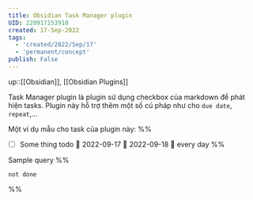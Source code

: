 ```yaml
---
title: Obsidian Task Manager plugin
UID: 220917153918
created: 17-Sep-2022
tags:
  - 'created/2022/Sep/17'
  - 'permanent/concept'
publish: False
---
```

up::[[Obsidian]], [[Obsidian Plugins]]

Task Manager plugin là plugin sử dụng checkbox của markdown để phát hiện tasks. Plugin này hỗ trợ thêm một số cú pháp như cho `due date`, `repeat`,...

Một ví dụ mẫu cho task của plugin này:
%%
- [ ] Some thing todo 🛫 2022-09-17 📅 2022-09-18 🔁 every day 
%%

Sample query
%%
```tasks
not done
```
%%
